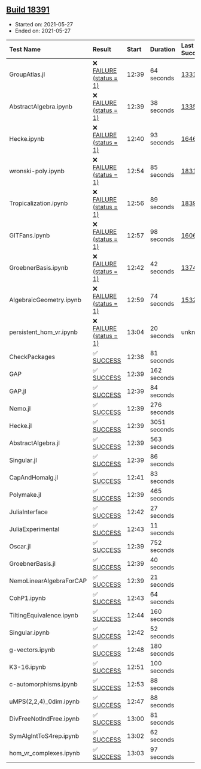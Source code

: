 ## [Build 18391](https://oscarci.mathematik.uni-kl.de/job/oscar/18391/)

* Started on: 2021-05-27
* Ended on: 2021-05-27

| Test Name    | Result | Start | Duration | Last Success | First Failure |
|:-------------|:-------|:------|:---------|:-------------|:--------------|
| GroupAtlas.jl | ❌ [FAILURE (status = 1)](https://oscarci.mathematik.uni-kl.de/job/oscar/18391/artifact/logs/build-18391/GroupAtlas.jl.log) | 12:39 | 64 seconds | [13311](https://oscarci.mathematik.uni-kl.de/job/oscar/13311/) | [13312](https://oscarci.mathematik.uni-kl.de/job/oscar/13312/) |
| AbstractAlgebra.ipynb | ❌ [FAILURE (status = 1)](https://oscarci.mathematik.uni-kl.de/job/oscar/18391/artifact/logs/build-18391/AbstractAlgebra.ipynb.log) | 12:39 | 38 seconds | [13355](https://oscarci.mathematik.uni-kl.de/job/oscar/13355/) | [13356](https://oscarci.mathematik.uni-kl.de/job/oscar/13356/) |
| Hecke.ipynb | ❌ [FAILURE (status = 1)](https://oscarci.mathematik.uni-kl.de/job/oscar/18391/artifact/logs/build-18391/Hecke.ipynb.log) | 12:40 | 93 seconds | [16463](https://oscarci.mathematik.uni-kl.de/job/oscar/16463/) | [16464](https://oscarci.mathematik.uni-kl.de/job/oscar/16464/) |
| wronski-poly.ipynb | ❌ [FAILURE (status = 1)](https://oscarci.mathematik.uni-kl.de/job/oscar/18391/artifact/logs/build-18391/wronski-poly.ipynb.log) | 12:54 | 85 seconds | [18314](https://oscarci.mathematik.uni-kl.de/job/oscar/18314/) | [18315](https://oscarci.mathematik.uni-kl.de/job/oscar/18315/) |
| Tropicalization.ipynb | ❌ [FAILURE (status = 1)](https://oscarci.mathematik.uni-kl.de/job/oscar/18391/artifact/logs/build-18391/Tropicalization.ipynb.log) | 12:56 | 89 seconds | [18390](https://oscarci.mathematik.uni-kl.de/job/oscar/18390/) | [18391](https://oscarci.mathematik.uni-kl.de/job/oscar/18391/) |
| GITFans.ipynb | ❌ [FAILURE (status = 1)](https://oscarci.mathematik.uni-kl.de/job/oscar/18391/artifact/logs/build-18391/GITFans.ipynb.log) | 12:57 | 98 seconds | [16068](https://oscarci.mathematik.uni-kl.de/job/oscar/16068/) | [16069](https://oscarci.mathematik.uni-kl.de/job/oscar/16069/) |
| GroebnerBasis.ipynb | ❌ [FAILURE (status = 1)](https://oscarci.mathematik.uni-kl.de/job/oscar/18391/artifact/logs/build-18391/GroebnerBasis.ipynb.log) | 12:42 | 42 seconds | [13748](https://oscarci.mathematik.uni-kl.de/job/oscar/13748/) | [13749](https://oscarci.mathematik.uni-kl.de/job/oscar/13749/) |
| AlgebraicGeometry.ipynb | ❌ [FAILURE (status = 1)](https://oscarci.mathematik.uni-kl.de/job/oscar/18391/artifact/logs/build-18391/AlgebraicGeometry.ipynb.log) | 12:59 | 74 seconds | [15322](https://oscarci.mathematik.uni-kl.de/job/oscar/15322/) | [15323](https://oscarci.mathematik.uni-kl.de/job/oscar/15323/) |
| persistent_hom_vr.ipynb | ❌ [FAILURE (status = 1)](https://oscarci.mathematik.uni-kl.de/job/oscar/18391/artifact/logs/build-18391/persistent_hom_vr.ipynb.log) | 13:04 | 20 seconds | unknown | unknown |
| CheckPackages | ✅ [SUCCESS](https://oscarci.mathematik.uni-kl.de/job/oscar/18391/artifact/logs/build-18391/CheckPackages.log) | 12:38 | 81 seconds |  |  |
| GAP | ✅ [SUCCESS](https://oscarci.mathematik.uni-kl.de/job/oscar/18391/artifact/logs/build-18391/GAP.log) | 12:39 | 162 seconds |  |  |
| GAP.jl | ✅ [SUCCESS](https://oscarci.mathematik.uni-kl.de/job/oscar/18391/artifact/logs/build-18391/GAP.jl.log) | 12:39 | 84 seconds |  |  |
| Nemo.jl | ✅ [SUCCESS](https://oscarci.mathematik.uni-kl.de/job/oscar/18391/artifact/logs/build-18391/Nemo.jl.log) | 12:39 | 276 seconds |  |  |
| Hecke.jl | ✅ [SUCCESS](https://oscarci.mathematik.uni-kl.de/job/oscar/18391/artifact/logs/build-18391/Hecke.jl.log) | 12:39 | 3051 seconds |  |  |
| AbstractAlgebra.jl | ✅ [SUCCESS](https://oscarci.mathematik.uni-kl.de/job/oscar/18391/artifact/logs/build-18391/AbstractAlgebra.jl.log) | 12:39 | 563 seconds |  |  |
| Singular.jl | ✅ [SUCCESS](https://oscarci.mathematik.uni-kl.de/job/oscar/18391/artifact/logs/build-18391/Singular.jl.log) | 12:39 | 86 seconds |  |  |
| CapAndHomalg.jl | ✅ [SUCCESS](https://oscarci.mathematik.uni-kl.de/job/oscar/18391/artifact/logs/build-18391/CapAndHomalg.jl.log) | 12:41 | 83 seconds |  |  |
| Polymake.jl | ✅ [SUCCESS](https://oscarci.mathematik.uni-kl.de/job/oscar/18391/artifact/logs/build-18391/Polymake.jl.log) | 12:39 | 465 seconds |  |  |
| JuliaInterface | ✅ [SUCCESS](https://oscarci.mathematik.uni-kl.de/job/oscar/18391/artifact/logs/build-18391/JuliaInterface.log) | 12:42 | 27 seconds |  |  |
| JuliaExperimental | ✅ [SUCCESS](https://oscarci.mathematik.uni-kl.de/job/oscar/18391/artifact/logs/build-18391/JuliaExperimental.log) | 12:43 | 11 seconds |  |  |
| Oscar.jl | ✅ [SUCCESS](https://oscarci.mathematik.uni-kl.de/job/oscar/18391/artifact/logs/build-18391/Oscar.jl.log) | 12:39 | 752 seconds |  |  |
| GroebnerBasis.jl | ✅ [SUCCESS](https://oscarci.mathematik.uni-kl.de/job/oscar/18391/artifact/logs/build-18391/GroebnerBasis.jl.log) | 12:39 | 40 seconds |  |  |
| NemoLinearAlgebraForCAP | ✅ [SUCCESS](https://oscarci.mathematik.uni-kl.de/job/oscar/18391/artifact/logs/build-18391/NemoLinearAlgebraForCAP.log) | 12:39 | 21 seconds |  |  |
| CohP1.ipynb | ✅ [SUCCESS](https://oscarci.mathematik.uni-kl.de/job/oscar/18391/artifact/logs/build-18391/CohP1.ipynb.log) | 12:43 | 64 seconds |  |  |
| TiltingEquivalence.ipynb | ✅ [SUCCESS](https://oscarci.mathematik.uni-kl.de/job/oscar/18391/artifact/logs/build-18391/TiltingEquivalence.ipynb.log) | 12:44 | 160 seconds |  |  |
| Singular.ipynb | ✅ [SUCCESS](https://oscarci.mathematik.uni-kl.de/job/oscar/18391/artifact/logs/build-18391/Singular.ipynb.log) | 12:42 | 52 seconds |  |  |
| g-vectors.ipynb | ✅ [SUCCESS](https://oscarci.mathematik.uni-kl.de/job/oscar/18391/artifact/logs/build-18391/g-vectors.ipynb.log) | 12:48 | 180 seconds |  |  |
| K3-16.ipynb | ✅ [SUCCESS](https://oscarci.mathematik.uni-kl.de/job/oscar/18391/artifact/logs/build-18391/K3-16.ipynb.log) | 12:51 | 100 seconds |  |  |
| c-automorphisms.ipynb | ✅ [SUCCESS](https://oscarci.mathematik.uni-kl.de/job/oscar/18391/artifact/logs/build-18391/c-automorphisms.ipynb.log) | 12:53 | 88 seconds |  |  |
| uMPS(2,2,4)_0dim.ipynb | ✅ [SUCCESS](https://oscarci.mathematik.uni-kl.de/job/oscar/18391/artifact/logs/build-18391/uMPS-2-2-4-_0dim.ipynb.log) | 12:47 | 88 seconds |  |  |
| DivFreeNotIndFree.ipynb | ✅ [SUCCESS](https://oscarci.mathematik.uni-kl.de/job/oscar/18391/artifact/logs/build-18391/DivFreeNotIndFree.ipynb.log) | 13:00 | 81 seconds |  |  |
| SymAlgIntToS4rep.ipynb | ✅ [SUCCESS](https://oscarci.mathematik.uni-kl.de/job/oscar/18391/artifact/logs/build-18391/SymAlgIntToS4rep.ipynb.log) | 13:02 | 62 seconds |  |  |
| hom_vr_complexes.ipynb | ✅ [SUCCESS](https://oscarci.mathematik.uni-kl.de/job/oscar/18391/artifact/logs/build-18391/hom_vr_complexes.ipynb.log) | 13:03 | 97 seconds |  |  |
